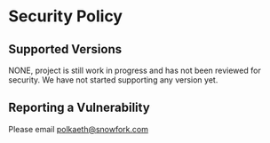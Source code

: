 # Security Policy

## Supported Versions

NONE, project is still work in progress and has not been reviewed for security. We have not started supporting any version yet.

## Reporting a Vulnerability

Please email polkaeth@snowfork.com
